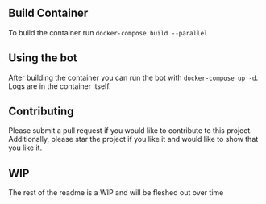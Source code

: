 ## Build Container

To build the container run ```docker-compose build --parallel```


## Using the bot

After building the container you can run the bot with ```docker-compose up -d```. Logs are in the container itself.


## Contributing

Please submit a pull request if you would like to contribute to this project. Additionally, please star the project if you like it and would like to show that you like it.


## WIP

The rest of the readme is a WIP and will be fleshed out over time
